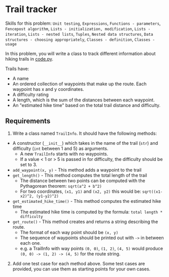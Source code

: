 # Trail tracker

Skills for this problem: `Unit testing`, `Expressions`, `Functions - parameters`,
`Fencepost algorithm`, `Lists - initialization, modification`, `Lists - iteration`,
`Lists - nested lists`, `Tuples`, `Nested data structures`,
`Data structures - choosing appropriately`, `Classes - definition`, `Classes - usage`

In this problem, you will write a class to track different information about hiking trails in
[code.py](code.py).

Trails have:
* A name
* An ordered collection of waypoints that make up the route. Each waypoint has x and y coordinates.
* A difficulty rating
* A length, which is the sum of the distances between each waypoint.
* An "estimated hike time" based on the total trail distance and difficulty.

## Requirements

1. Write a class named `TrailInfo`. It should have the following methods:

* A constructor (`__init__`) which takes in the name of the trail (`str`) and difficulty
  (`int` between 1 and 5) as arguments.
   * A new `TrailInfo` starts with no waypoints.
   * If a value < 1 or > 5 is passed in for difficulty, the difficulty should be set to 3.
* `add_waypoint(x, y)` - This method adds a waypoint to the trail
* `get_length()` - This method computes the total length of the trail
   * The distance between two points can be computed with the Pythagorean theorem: `sqrt(a^2 + b^2)`
   * For two coordinates, `(x1, y1)` and `(x2, y2)` this would be: `sqrt((x1-x2)^2, (y1-y2)^2)`
* `get_estimated_hike_time()` - This method computes the estimated hike time
   * The estimated hike time is computed by the formula: `total length * difficulty`
* `get_route()` - This method creates and returns a string describing the route.
   * The format of each way point should be `(x, y)`
   * The sequence of waypoints should be printed out with `->` in between each one.
   * e.g. a TrailInfo with way points `(0, 0)`, `(1, 2)`, `(4, 5)` would produce `(0, 0) -> (1, 2) -> (4, 5)` for the route string.

2. Add one test case for each method above. Some test cases are provided, you can use them as
   starting points for your own cases.
